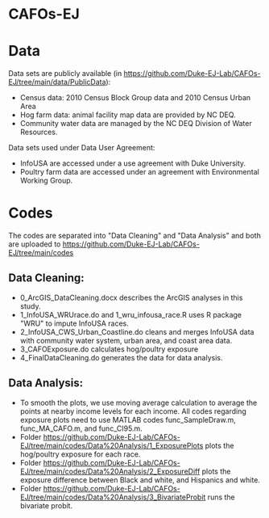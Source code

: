 # CAFOs-EJ

# Data
Data sets are publicly available (in https://github.com/Duke-EJ-Lab/CAFOs-EJ/tree/main/data/PublicData):
-	Census data: 2010 Census Block Group data and 2010 Census Urban Area
-	Hog farm data: animal facility map data are provided by NC DEQ.
-	Community water data are managed by the NC DEQ Division of Water Resources.

Data sets used under Data User Agreement:
-	InfoUSA are accessed  under a use agreement with Duke University.
-	Poultry farm data are accessed under an agreement with Environmental Working Group.

# Codes
The codes are separated into "Data Cleaning" and "Data Analysis" and both are uploaded to https://github.com/Duke-EJ-Lab/CAFOs-EJ/tree/main/codes

## Data Cleaning:
- 0_ArcGIS_DataCleaning.docx describes the ArcGIS analyses in this study.
- 1_InfoUSA_WRUrace.do and 1_wru_infousa_race.R uses R package "WRU" to impute InfoUSA races.
- 2_InfoUSA_CWS_Urban_Coastline.do cleans and merges InfoUSA data with community water system, urban area, and coast area data.
- 3_CAFOExposure.do calculates hog/poultry exposure
- 4_FinalDataCleaning.do generates the data for data analysis.


## Data Analysis:
- To smooth the plots, we use moving average calculation to average the points at nearby income levels for each income. 
All codes regarding exposure plots need to use MATLAB codes func_SampleDraw.m, func_MA_CAFO.m, and func_CI95.m.
- Folder https://github.com/Duke-EJ-Lab/CAFOs-EJ/tree/main/codes/Data%20Analysis/1_ExposurePlots plots the hog/poultry exposure for each race.
- Folder https://github.com/Duke-EJ-Lab/CAFOs-EJ/tree/main/codes/Data%20Analysis/2_ExposureDiff plots the exposure difference between Black and white, 
and Hispanics and white.
- Folder https://github.com/Duke-EJ-Lab/CAFOs-EJ/tree/main/codes/Data%20Analysis/3_BivariateProbit runs the bivariate probit. 



